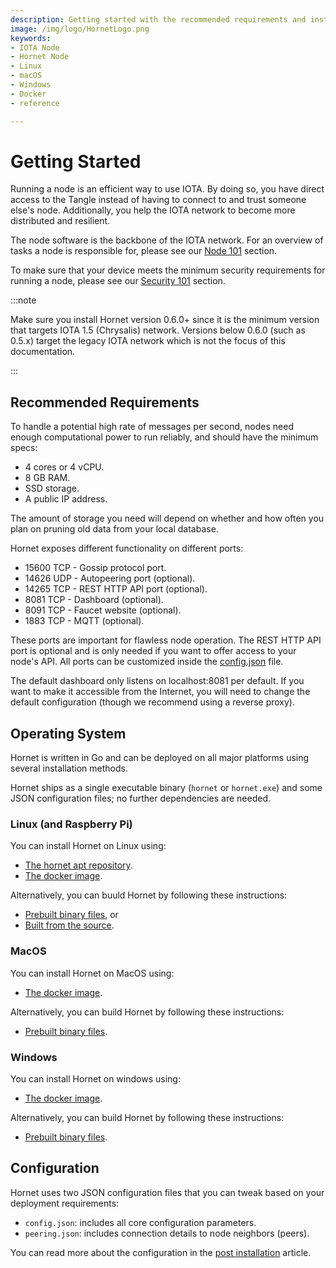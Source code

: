 ```yaml
---
description: Getting started with the recommended requirements and installation links for Linux, macOS, and Windows.
image: /img/logo/HornetLogo.png
keywords:
- IOTA Node
- Hornet Node
- Linux
- macOS
- Windows
- Docker
- reference

---
```



# Getting Started

Running a node is an efficient way to use IOTA. By doing so, you have direct access to the Tangle instead of having to
connect to and trust someone else's node. Additionally, you help the IOTA network to become more distributed and resilient.

The node software is the backbone of the IOTA network. For an overview of tasks a node is responsible for, please
see our [Node 101](https://wiki.iota.org/hornet/getting_started/nodes_101) section.

To make sure that your device meets the minimum security requirements for running a node, please
see our [Security 101](https://wiki.iota.org/hornet/getting_started/security_101) section.

:::note

Make sure you install Hornet version 0.6.0+ since it is the minimum version that targets IOTA 1.5 (Chrysalis) network.
Versions below 0.6.0 (such as 0.5.x) target the legacy IOTA network which is not the focus of this documentation.

:::

## Recommended Requirements

To handle a potential high rate of messages per second, nodes need enough computational power to run reliably, and
should have the minimum specs:

- 4 cores or 4 vCPU.
- 8 GB RAM.
- SSD storage.
- A public IP address.

The amount of storage you need will depend on whether and how often you plan on pruning old data from your local
database.

Hornet exposes different functionality on different ports:

- 15600 TCP - Gossip protocol port.
- 14626 UDP - Autopeering port (optional).
- 14265 TCP - REST HTTP API port (optional).
- 8081 TCP - Dashboard (optional).
- 8091 TCP - Faucet website (optional).
- 1883 TCP - MQTT (optional).

These ports are important for flawless node operation. The REST HTTP API port is optional and is only needed if
you want to offer access to your node's API. All ports can be customized inside
the [config.json](https://wiki.iota.org/hornet/post_installation) file.

The default dashboard only listens on localhost:8081 per default. If you want to make it accessible from
the Internet, you will need to change the default configuration (though we recommend using a reverse proxy).

## Operating System

Hornet is written in Go and can be deployed on all major platforms using several installation methods.

Hornet ships as a single executable binary (`hornet` or `hornet.exe`) and some JSON configuration files; no further dependencies are needed.

### Linux (and Raspberry Pi)

You can install Hornet on Linux using:

- [The hornet apt repository](https://wiki.iota.org/hornet/getting_started/hornet_apt_repository).
- [The docker image](https://wiki.iota.org/hornet/getting_started/using_docker).

Alternatively, you can buuld Hornet by following these instructions:

- [Prebuilt binary files](hornet_apt_repository.md#pre-built-binaries), or
- [Built from the source](hornet_apt_repository.md#build-from-source).

### MacOS

You can install Hornet on MacOS using:

- [The docker image](https://wiki.iota.org/hornet/getting_started/using_docker).

Alternatively, you can build Hornet by following these instructions:

- [Prebuilt binary files](https://wiki.iota.org/hornet/getting_started/using_docker#starting-an-existing-hornet).

### Windows

You can install Hornet on windows using:

- [The docker image](https://wiki.iota.org/hornet/getting_started/using_docker).

Alternatively, you can build Hornet by following these instructions:

- [Prebuilt binary files](hornet_apt_repository.md#pre-built-binaries).

## Configuration

Hornet uses two JSON configuration files that you can tweak based on your deployment requirements:

- `config.json`: includes all core configuration parameters.
- `peering.json`: includes connection details to node neighbors (peers).

You can read more about the configuration in the [post installation](https://wiki.iota.org/hornet/post_installation)
article.
